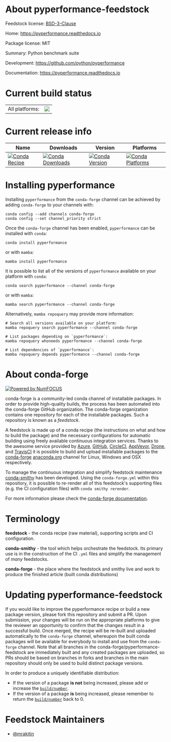 About pyperformance-feedstock
=============================

Feedstock license: [BSD-3-Clause](https://github.com/conda-forge/pyperformance-feedstock/blob/main/LICENSE.txt)

Home: https://pyperformance.readthedocs.io

Package license: MIT

Summary: Python benchmark suite

Development: https://github.com/python/pyperformance

Documentation: https://pyperformance.readthedocs.io

Current build status
====================


<table><tr><td>All platforms:</td>
    <td>
      <a href="https://dev.azure.com/conda-forge/feedstock-builds/_build/latest?definitionId=14258&branchName=main">
        <img src="https://dev.azure.com/conda-forge/feedstock-builds/_apis/build/status/pyperformance-feedstock?branchName=main">
      </a>
    </td>
  </tr>
</table>

Current release info
====================

| Name | Downloads | Version | Platforms |
| --- | --- | --- | --- |
| [![Conda Recipe](https://img.shields.io/badge/recipe-pyperformance-green.svg)](https://anaconda.org/conda-forge/pyperformance) | [![Conda Downloads](https://img.shields.io/conda/dn/conda-forge/pyperformance.svg)](https://anaconda.org/conda-forge/pyperformance) | [![Conda Version](https://img.shields.io/conda/vn/conda-forge/pyperformance.svg)](https://anaconda.org/conda-forge/pyperformance) | [![Conda Platforms](https://img.shields.io/conda/pn/conda-forge/pyperformance.svg)](https://anaconda.org/conda-forge/pyperformance) |

Installing pyperformance
========================

Installing `pyperformance` from the `conda-forge` channel can be achieved by adding `conda-forge` to your channels with:

```
conda config --add channels conda-forge
conda config --set channel_priority strict
```

Once the `conda-forge` channel has been enabled, `pyperformance` can be installed with `conda`:

```
conda install pyperformance
```

or with `mamba`:

```
mamba install pyperformance
```

It is possible to list all of the versions of `pyperformance` available on your platform with `conda`:

```
conda search pyperformance --channel conda-forge
```

or with `mamba`:

```
mamba search pyperformance --channel conda-forge
```

Alternatively, `mamba repoquery` may provide more information:

```
# Search all versions available on your platform:
mamba repoquery search pyperformance --channel conda-forge

# List packages depending on `pyperformance`:
mamba repoquery whoneeds pyperformance --channel conda-forge

# List dependencies of `pyperformance`:
mamba repoquery depends pyperformance --channel conda-forge
```


About conda-forge
=================

[![Powered by
NumFOCUS](https://img.shields.io/badge/powered%20by-NumFOCUS-orange.svg?style=flat&colorA=E1523D&colorB=007D8A)](https://numfocus.org)

conda-forge is a community-led conda channel of installable packages.
In order to provide high-quality builds, the process has been automated into the
conda-forge GitHub organization. The conda-forge organization contains one repository
for each of the installable packages. Such a repository is known as a *feedstock*.

A feedstock is made up of a conda recipe (the instructions on what and how to build
the package) and the necessary configurations for automatic building using freely
available continuous integration services. Thanks to the awesome service provided by
[Azure](https://azure.microsoft.com/en-us/services/devops/), [GitHub](https://github.com/),
[CircleCI](https://circleci.com/), [AppVeyor](https://www.appveyor.com/),
[Drone](https://cloud.drone.io/welcome), and [TravisCI](https://travis-ci.com/)
it is possible to build and upload installable packages to the
[conda-forge](https://anaconda.org/conda-forge) [anaconda.org](https://anaconda.org/)
channel for Linux, Windows and OSX respectively.

To manage the continuous integration and simplify feedstock maintenance
[conda-smithy](https://github.com/conda-forge/conda-smithy) has been developed.
Using the ``conda-forge.yml`` within this repository, it is possible to re-render all of
this feedstock's supporting files (e.g. the CI configuration files) with ``conda smithy rerender``.

For more information please check the [conda-forge documentation](https://conda-forge.org/docs/).

Terminology
===========

**feedstock** - the conda recipe (raw material), supporting scripts and CI configuration.

**conda-smithy** - the tool which helps orchestrate the feedstock.
                   Its primary use is in the construction of the CI ``.yml`` files
                   and simplify the management of *many* feedstocks.

**conda-forge** - the place where the feedstock and smithy live and work to
                  produce the finished article (built conda distributions)


Updating pyperformance-feedstock
================================

If you would like to improve the pyperformance recipe or build a new
package version, please fork this repository and submit a PR. Upon submission,
your changes will be run on the appropriate platforms to give the reviewer an
opportunity to confirm that the changes result in a successful build. Once
merged, the recipe will be re-built and uploaded automatically to the
`conda-forge` channel, whereupon the built conda packages will be available for
everybody to install and use from the `conda-forge` channel.
Note that all branches in the conda-forge/pyperformance-feedstock are
immediately built and any created packages are uploaded, so PRs should be based
on branches in forks and branches in the main repository should only be used to
build distinct package versions.

In order to produce a uniquely identifiable distribution:
 * If the version of a package **is not** being increased, please add or increase
   the [``build/number``](https://docs.conda.io/projects/conda-build/en/latest/resources/define-metadata.html#build-number-and-string).
 * If the version of a package **is** being increased, please remember to return
   the [``build/number``](https://docs.conda.io/projects/conda-build/en/latest/resources/define-metadata.html#build-number-and-string)
   back to 0.

Feedstock Maintainers
=====================

* [@mrakitin](https://github.com/mrakitin/)

